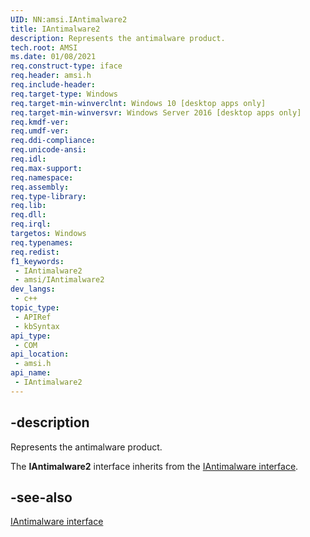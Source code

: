 ```yaml
---
UID: NN:amsi.IAntimalware2
title: IAntimalware2
description: Represents the antimalware product.
tech.root: AMSI
ms.date: 01/08/2021
req.construct-type: iface
req.header: amsi.h
req.include-header: 
req.target-type: Windows
req.target-min-winverclnt: Windows 10 [desktop apps only]
req.target-min-winversvr: Windows Server 2016 [desktop apps only]
req.kmdf-ver: 
req.umdf-ver: 
req.ddi-compliance: 
req.unicode-ansi: 
req.idl: 
req.max-support: 
req.namespace: 
req.assembly: 
req.type-library: 
req.lib: 
req.dll: 
req.irql: 
targetos: Windows
req.typenames: 
req.redist: 
f1_keywords:
 - IAntimalware2
 - amsi/IAntimalware2
dev_langs:
 - c++
topic_type:
 - APIRef
 - kbSyntax
api_type:
 - COM
api_location:
 - amsi.h
api_name:
 - IAntimalware2
---
```


## -description

Represents the antimalware product.

The **IAntimalware2** interface inherits from the [IAntimalware interface](/windows/win32/api/amsi/nn-amsi-iantimalware).

## -see-also

[IAntimalware interface](/windows/win32/api/amsi/nn-amsi-iantimalware)
